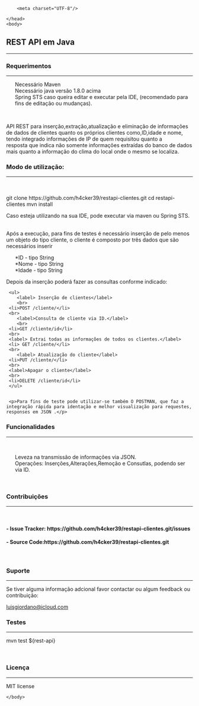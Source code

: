 <html>
	<head>


		<meta charset="UTF-8"/>
<style>
	
ul {
  list-style: none;
}

</style>

	</head>
	<body>


<h2>REST API em Java</h2>
<hr>



<h3>Requerimentos</h3>
<hr>

<ul>
	<li>Necessário Maven</li>
	<li>Necessário java versão 1.8.0 acima</li>
	<li>Spring STS caso queira editar e executar pela IDE, (recomendado para fins de editação ou mudanças).</li>
</ul>

<br>

  <p>API REST para inserção,extração,atualização e eliminação  de informações <br> de dados de clientes quanto os próprios clientes como,ID,idade e nome, tendo integrado informações de IP de quem requisitou quanto a  <br>resposta que indica não somente informações extraídas do banco de dados mais quanto a informação do clima do local onde o mesmo se localiza.</p>



<h3>Modo de utilização:</h3>
<hr>
<br>
<br>
     git clone https://github.com/h4cker39/restapi-clientes.git
     cd restapi-clientes
     mvn install
<p> Caso esteja utilizando na sua IDE, pode executar via maven ou Spring STS.</p>
<br>
     Após a execução, para fins de testes é necessário inserção de pelo menos um objeto do tipo cliente, o cliente é composto por três dados que são necessários inserir
     <br>
<ul>
     <li>*ID -  tipo String</li>
     <li>*Nome - tipo String</li>
     <li>*Idade - tipo String </li>
</ul>
     Depois da inserção poderá fazer as consultas conforme indicado:

     <ul>
     	<label> Inserção de clientes</label>
     	<br>
     <li>POST /cliente/</li>
     <br>
     	<label>Consulta de cliente via ID.</label>
     	<br>
     <li>GET /cliente/id</li>
     <br>
     <label> Extrai todas as informações de todos os clientes.</label>
     <li> GET /cliente/</li>
     <br>
     	<label> Atualização do cliente</label>
     <li>PUT /cliente/</li>
     <br>
     <label>Apagar o cliente</label>
     <br>
     <li>DELETE /cliente/id</li>
     </ul>


     <p>Para fins de teste pode utilizar-se também O POSTMAN, que faz a integração rápida para identação e melhor visualização para requestes, responses em JSON .</p>


<h3>Funcionalidades</h3> 
<hr>
<br>

<ul>
	<li>Leveza na transmissão de informações via JSON.</li>
	<li>Operações: Inserções,Alterações,Remoção e Consutlas, podendo ser via ID.</li>
</ul>

<br>

<h3>Contribuições</h3>
<hr>
<br>
<h4>
- Issue Tracker: https://github.com/h4cker39/restapi-clientes.git/issues</h4>
<h4>
- Source Code:https://github.com/h4cker39/restapi-clientes.git
</h4>
<br>
<h3>Suporte</h3> 
<hr>
Se tiver alguma informação adcional favor contactar ou algum feedback ou contribuição:

luisgiordano@icloud.com
<br>

<h3>Testes</h3>
<hr>
<p>mvn test ${rest-api}</p>

<br>
<h3>Licença</h3>
<hr>
MIT license 

	</body>
</html>
